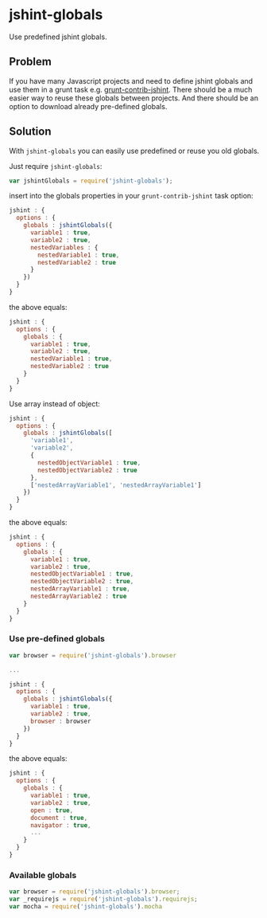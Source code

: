 jshint-globals
==============
Use predefined jshint globals. 

## Problem
If you have many Javascript projects and need to define jshint globals and use them in a grunt task e.g. [grunt-contrib-jshint](https://github.com/gruntjs/grunt-contrib-jshint). There should be a much easier way to reuse these globals between projects. And there should be an option to download already pre-defined globals.

## Solution
With `jshint-globals` you can easily use predefined or reuse you old globals.

Just require `jshint-globals`:
```javascript
var jshintGlobals = require('jshint-globals');
```
insert into the globals properties in your `grunt-contrib-jshint` task option:
```javascript
jshint : {
  options : {
    globals : jshintGlobals({
      variable1 : true,
      variable2 : true,
      nestedVariables : {
        nestedVariable1 : true,
        nestedVariable2 : true
      }
    })
  }
}
```
the above equals:
```javascript
jshint : {
  options : {
    globals : {
      variable1 : true,
      variable2 : true,
      nestedVariable1 : true,
      nestedVariable2 : true
    }
  }
}
```
Use array instead of object:
```javascript
jshint : {
  options : {
    globals : jshintGlobals([
      'variable1',
      'variable2',
      {
        nestedObjectVariable1 : true,
        nestedObjectVariable2 : true
      },
      ['nestedArrayVariable1', 'nestedArrayVariable1']
    })
  }
}
```
the above equals:
```javascript
jshint : {
  options : {
    globals : {
      variable1 : true,
      variable2 : true,
      nestedObjectVariable1 : true,
      nestedObjectVariable2 : true,
      nestedArrayVariable1 : true,
      nestedArrayVariable2 : true
    }
  }
}
```
### Use pre-defined globals

```javascript
var browser = require('jshint-globals').browser

...

jshint : {
  options : {
    globals : jshintGlobals({
      variable1 : true,
      variable2 : true,
      browser : browser
    })
  }
}
```
the above equals:
```javascript
jshint : {
  options : {
    globals : {
      variable1 : true,
      variable2 : true,
      open : true,
      document : true,
      navigator : true,
      ...
    }
  }
}
```

### Available globals
```javascript
var browser = require('jshint-globals').browser;
var _requirejs = require('jshint-globals').requirejs;
var mocha = require('jshint-globals').mocha
```

